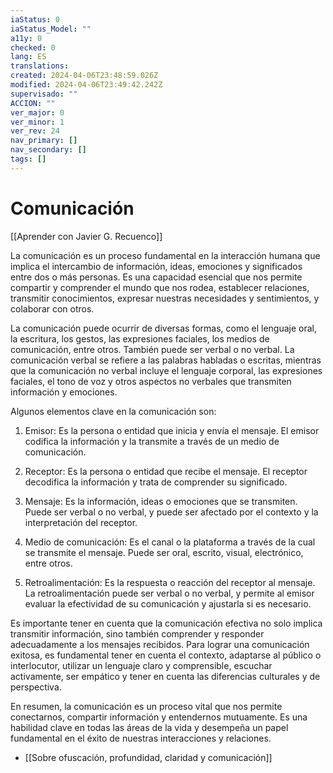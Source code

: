 ```yaml
---
iaStatus: 0
iaStatus_Model: ""
a11y: 0
checked: 0
lang: ES
translations: 
created: 2024-04-06T23:48:59.026Z
modified: 2024-04-06T23:49:42.242Z
supervisado: ""
ACCION: ""
ver_major: 0
ver_minor: 1
ver_rev: 24
nav_primary: []
nav_secondary: []
tags: []
---
```

# Comunicación

[[Aprender con Javier G. Recuenco]]

La comunicación es un proceso fundamental en la interacción humana que implica el intercambio de información, ideas, emociones y significados entre dos o más personas. Es una capacidad esencial que nos permite compartir y comprender el mundo que nos rodea, establecer relaciones, transmitir conocimientos, expresar nuestras necesidades y sentimientos, y colaborar con otros.

La comunicación puede ocurrir de diversas formas, como el lenguaje oral, la escritura, los gestos, las expresiones faciales, los medios de comunicación, entre otros. También puede ser verbal o no verbal. La comunicación verbal se refiere a las palabras habladas o escritas, mientras que la comunicación no verbal incluye el lenguaje corporal, las expresiones faciales, el tono de voz y otros aspectos no verbales que transmiten información y emociones.

Algunos elementos clave en la comunicación son:

1. Emisor: Es la persona o entidad que inicia y envía el mensaje. El emisor codifica la información y la transmite a través de un medio de comunicación.
    
2. Receptor: Es la persona o entidad que recibe el mensaje. El receptor decodifica la información y trata de comprender su significado.
    
3. Mensaje: Es la información, ideas o emociones que se transmiten. Puede ser verbal o no verbal, y puede ser afectado por el contexto y la interpretación del receptor.
    
4. Medio de comunicación: Es el canal o la plataforma a través de la cual se transmite el mensaje. Puede ser oral, escrito, visual, electrónico, entre otros.
    
5. Retroalimentación: Es la respuesta o reacción del receptor al mensaje. La retroalimentación puede ser verbal o no verbal, y permite al emisor evaluar la efectividad de su comunicación y ajustarla si es necesario.

Es importante tener en cuenta que la comunicación efectiva no solo implica transmitir información, sino también comprender y responder adecuadamente a los mensajes recibidos. Para lograr una comunicación exitosa, es fundamental tener en cuenta el contexto, adaptarse al público o interlocutor, utilizar un lenguaje claro y comprensible, escuchar activamente, ser empático y tener en cuenta las diferencias culturales y de perspectiva.

En resumen, la comunicación es un proceso vital que nos permite conectarnos, compartir información y entendernos mutuamente. Es una habilidad clave en todas las áreas de la vida y desempeña un papel fundamental en el éxito de nuestras interacciones y relaciones.

* [[Sobre ofuscación, profundidad, claridad y comunicación]]